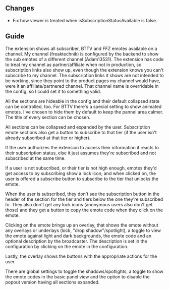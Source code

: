 ## Changes

- Fix how viewer is treated when isSubscriptionStatusAvailable is false.

## Guide

The extension shows all subscriber, BTTV and FFZ emotes available on a channel. My channel (freaktechnik) is configured by the backend to show the sub emotes of a different channel (Adam13531). The extension has code to treat my channel as partner/affiliate when not in production, so subscription links also show up, even though the extension knows you can't subscribe to my channel. The subscription links it shows are not intended to be working, since they point to the product pages my channel would have, were it an affiliate/partnered channel. That channel name is overridable in the config, so I could set it to something valid.

All the sections are hideable in the config and their default collapsed state can be controlled, too. For BTTV there's a special setting to show animated emotes. I've chosen to hide them by default to keep the pannel area calmer. The title of every section can be chosen.

All sections can be collapsed and expanded by the user. Subscription emote sections also get a button to subscribe to that tier (if the user isn't already subscribed at that tier or higher).

If the user authorizes the extension to access their information it reacts to their subscription status, else it just assumes they're subscribed and not subscribed at the same time.

If a user is not subscribed, or their tier is not high enough, emotes they'd get access to by subscribing show a lock icon, and when clicked on, the user is offered a subscribe button to subscribe to the tier that unlocks the emote.

When the user is subscribed, they don't see the subscription button in the header of the section for the tier and tiers below the one they're subscribed to. They also don't get any lock icons (anonymous users also don't get those) and they get a button to copy the emote code when they click on the emote.

Clicking on the emote brings up an overlay, that shows the emote without any overlays or underlays (lock, "drop shadow"/spotlight), a toggle to view the emote against light and dark backgrounds, the emote code and an optional description by the broadcaster. The description is set in the configuration by clicking on the emote in the configuration.

Lastly, the overlay shows the buttons with the appropriate actions for the user.

There are global settings to toggle the shadows/spotlights, a toggle to show the emote codes in the basic panel view and the option to disable the popout version having all sections expanded.